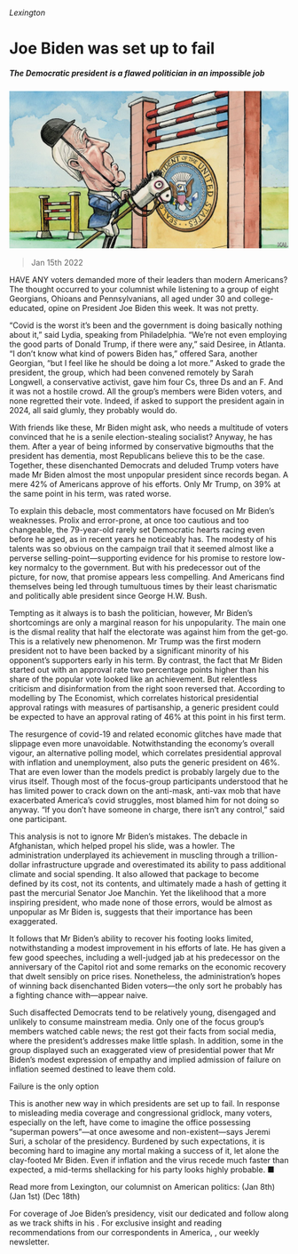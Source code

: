 ###### Lexington

# Joe Biden was set up to fail 

##### The Democratic president is a flawed politician in an impossible job 

![image](images/20220115_USD001_1.jpg) 

> Jan 15th 2022 

HAVE ANY voters demanded more of their leaders than modern Americans? The thought occurred to your columnist while listening to a group of eight Georgians, Ohioans and Pennsylvanians, all aged under 30 and college-educated, opine on President Joe Biden this week. It was not pretty.

“Covid is the worst it’s been and the government is doing basically nothing about it,” said Lydia, speaking from Philadelphia. “We’re not even employing the good parts of Donald Trump, if there were any,” said Desiree, in Atlanta. “I don’t know what kind of powers Biden has,” offered Sara, another Georgian, “but I feel like he should be doing a lot more.” Asked to grade the president, the group, which had been convened remotely by Sarah Longwell, a conservative activist, gave him four Cs, three Ds and an F. And it was not a hostile crowd. All the group’s members were Biden voters, and none regretted their vote. Indeed, if asked to support the president again in 2024, all said glumly, they probably would do.


With friends like these, Mr Biden might ask, who needs a multitude of voters convinced that he is a senile election-stealing socialist? Anyway, he has them. After a year of being informed by conservative bigmouths that the president has dementia, most Republicans believe this to be the case. Together, these disenchanted Democrats and deluded Trump voters have made Mr Biden almost the most unpopular president since records began. A mere 42% of Americans approve of his efforts. Only Mr Trump, on 39% at the same point in his term, was rated worse.

To explain this debacle, most commentators have focused on Mr Biden’s weaknesses. Prolix and error-prone, at once too cautious and too changeable, the 79-year-old rarely set Democratic hearts racing even before he aged, as in recent years he noticeably has. The modesty of his talents was so obvious on the campaign trail that it seemed almost like a perverse selling-point—supporting evidence for his promise to restore low-key normalcy to the government. But with his predecessor out of the picture, for now, that promise appears less compelling. And Americans find themselves being led through tumultuous times by their least charismatic and politically able president since George H.W. Bush.

Tempting as it always is to bash the politician, however, Mr Biden’s shortcomings are only a marginal reason for his unpopularity. The main one is the dismal reality that half the electorate was against him from the get-go. This is a relatively new phenomenon. Mr Trump was the first modern president not to have been backed by a significant minority of his opponent’s supporters early in his term. By contrast, the fact that Mr Biden started out with an approval rate two percentage points higher than his share of the popular vote looked like an achievement. But relentless criticism and disinformation from the right soon reversed that. According to modelling by The Economist, which correlates historical presidential approval ratings with measures of partisanship, a generic president could be expected to have an approval rating of 46% at this point in his first term.

The resurgence of covid-19 and related economic glitches have made that slippage even more unavoidable. Notwithstanding the economy’s overall vigour, an alternative polling model, which correlates presidential approval with inflation and unemployment, also puts the generic president on 46%. That  are even lower than the models predict is probably largely due to the virus itself. Though most of the focus-group participants understood that he has limited power to crack down on the anti-mask, anti-vax mob that have exacerbated America’s covid struggles, most blamed him for not doing so anyway. “If you don’t have someone in charge, there isn’t any control,” said one participant.

This analysis is not to ignore Mr Biden’s mistakes. The debacle in Afghanistan, which helped propel his slide, was a howler. The administration underplayed its achievement in muscling through a trillion-dollar infrastructure upgrade and overestimated its ability to pass additional climate and social spending. It also allowed that package to become defined by its cost, not its contents, and ultimately made a hash of getting it past the mercurial Senator Joe Manchin. Yet the likelihood that a more inspiring president, who made none of those errors, would be almost as unpopular as Mr Biden is, suggests that their importance has been exaggerated.

It follows that Mr Biden’s ability to recover his footing looks limited, notwithstanding a modest improvement in his efforts of late. He has given a few good speeches, including a well-judged jab at his predecessor on the anniversary of the Capitol riot and some remarks on the economic recovery that dwelt sensibly on price rises. Nonetheless, the administration’s hopes of winning back disenchanted Biden voters—the only sort he probably has a fighting chance with—appear naive.

Such disaffected Democrats tend to be relatively young, disengaged and unlikely to consume mainstream media. Only one of the focus group’s members watched cable news; the rest got their facts from social media, where the president’s addresses make little splash. In addition, some in the group displayed such an exaggerated view of presidential power that Mr Biden’s modest expression of empathy and implied admission of failure on inflation seemed destined to leave them cold.

Failure is the only option

This is another new way in which presidents are set up to fail. In response to misleading media coverage and congressional gridlock, many voters, especially on the left, have come to imagine the office possessing “superman powers”—at once awesome and non-existent—says Jeremi Suri, a scholar of the presidency. Burdened by such expectations, it is becoming hard to imagine any mortal making a success of it, let alone the clay-footed Mr Biden. Even if inflation and the virus recede much faster than expected, a mid-terms shellacking for his party looks highly probable. ■

Read more from Lexington, our columnist on American politics: (Jan 8th) (Jan 1st) (Dec 18th)

For coverage of Joe Biden’s presidency, visit our dedicated  and follow along as we track shifts in his . For exclusive insight and reading recommendations from our correspondents in America, , our weekly newsletter.

